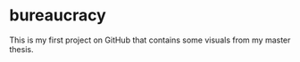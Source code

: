 # bureaucracy

This is my first project on GitHub that contains some visuals from my master thesis.
